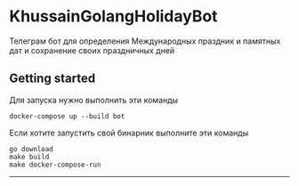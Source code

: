 # KhussainGolangHolidayBot

Телеграм бот для определения Международных праздник и памятных дат и сохранение своих праздничных дней

## Getting started

Для запуска нужно выполнить эти команды

```
docker-compose up --build bot

```

Если хотите запустить свой бинарник выполните эти команды

```
go download
make build
make docker-compose-run

```

***
